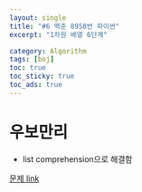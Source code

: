 ```yaml
---
layout: single
title: "#6 백준 8958번 파이썬"
excerpt: "1차원 배열 6단계"

category: Algorithm
tags: [boj]
toc: true
toc_sticky: true
toc_ads: true
---
```


# 우보만리  

- list comprehension으로 해결함

[문제 link](https://www.acmicpc.net/problem/8958)

<script src="https://gist.github.com/hyeonchan523/2dbc2f0054843f94e5cbfd63dd423aff.js"></script>